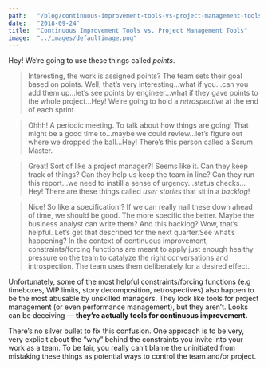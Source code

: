 ```yaml
---
path:	"/blog/continuous-improvement-tools-vs-project-management-tools"
date:	"2018-09-24"
title:	"Continuous Improvement Tools vs. Project Management Tools"
image:	"../images/defaultimage.png"
---
```


Hey! We’re going to use these things called *points*.


> Interesting, the work is assigned points? The team sets their goal based on points. Well, that’s very interesting…what if you…can you add them up…let’s see points by engineer…what if they gave points to the whole project…Hey! We’re going to hold a *retrospective* at the end of each sprint.


> Ohhh! A periodic meeting. To talk about how things are going! That might be a good time to…maybe we could review…let’s figure out where we dropped the ball…Hey! There’s this person called a Scrum Master.


> Great! Sort of like a project manager?! Seems like it. Can they keep track of things? Can they help us keep the team in line? Can they run this report…we need to instill a sense of urgency…status checks…Hey! There are these things called *user stories* that sit in a *backlog*!


> Nice! So like a specification!? If we can really nail these down ahead of time, we should be good. The more specific the better. Maybe the business analyst can write them? And this backlog? Wow, that’s helpful. Let’s get that described for the next quarter.See what’s happening? In the context of continuous improvement, constraints/forcing functions are meant to apply just enough healthy pressure on the team to catalyze the right conversations and introspection. The team uses them deliberately for a desired effect.

Unfortunately, some of the most helpful constraints/forcing functions (e.g timeboxes, WIP limits, story decomposition, retrospectives) also happen to be the most abusable by unskilled managers. They look like tools for project management (or even performance management), but they aren’t. Looks can be deceiving — **they’re actually tools for continuous improvement.**

There’s no silver bullet to fix this confusion. One approach is to be very, very explicit about the “why” behind the constraints you invite into your work as a team. To be fair, you really can’t blame the uninitiated from mistaking these things as potential ways to control the team and/or project.

